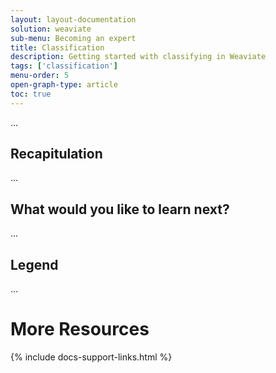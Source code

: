 ```yaml
---
layout: layout-documentation
solution: weaviate
sub-menu: Becoming an expert
title: Classification
description: Getting started with classifying in Weaviate
tags: ['classification']
menu-order: 5
open-graph-type: article
toc: true
---
```


...

## Recapitulation

...

## What would you like to learn next?

...

## Legend

...

# More Resources

{% include docs-support-links.html %}
